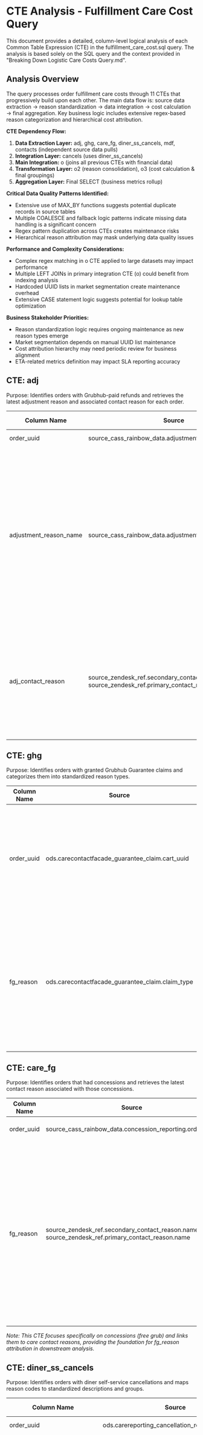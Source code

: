 # CTE Analysis - Fulfillment Care Cost Query

This document provides a detailed, column-level logical analysis of each Common Table Expression (CTE) in the fulfillment_care_cost.sql query. The analysis is based solely on the SQL query and the context provided in "Breaking Down Logistic Care Costs Query.md".

## Analysis Overview
The query processes order fulfillment care costs through 11 CTEs that progressively build upon each other. The main data flow is: source data extraction → reason standardization → data integration → cost calculation → final aggregation. Key business logic includes extensive regex-based reason categorization and hierarchical cost attribution.

**CTE Dependency Flow:**
1. **Data Extraction Layer:** adj, ghg, care_fg, diner_ss_cancels, mdf, contacts (independent source data pulls)
2. **Integration Layer:** cancels (uses diner_ss_cancels)
3. **Main Integration:** o (joins all previous CTEs with financial data)
4. **Transformation Layer:** o2 (reason consolidation), o3 (cost calculation & final groupings)
5. **Aggregation Layer:** Final SELECT (business metrics rollup)

**Critical Data Quality Patterns Identified:**
- Extensive use of MAX_BY functions suggests potential duplicate records in source tables
- Multiple COALESCE and fallback logic patterns indicate missing data handling is a significant concern
- Regex pattern duplication across CTEs creates maintenance risks
- Hierarchical reason attribution may mask underlying data quality issues

**Performance and Complexity Considerations:**
- Complex regex matching in o CTE applied to large datasets may impact performance
- Multiple LEFT JOINs in primary integration CTE (o) could benefit from indexing analysis
- Hardcoded UUID lists in market segmentation create maintenance overhead
- Extensive CASE statement logic suggests potential for lookup table optimization

**Business Stakeholder Priorities:**
- Reason standardization logic requires ongoing maintenance as new reason types emerge
- Market segmentation depends on manual UUID list maintenance
- Cost attribution hierarchy may need periodic review for business alignment
- ETA-related metrics definition may impact SLA reporting accuracy

## CTE: adj
Purpose: Identifies orders with Grubhub-paid refunds and retrieves the latest adjustment reason and associated contact reason for each order.

| Column Name | Source | Derivation Logic | Notes / Questions |
|-------------|--------|------------------|-------------------|
| order_uuid | source_cass_rainbow_data.adjustment_reporting.order_uuid | Direct selection from the source table | None |
| adjustment_reason_name | source_cass_rainbow_data.adjustment_reporting.reason | Uses MAX_BY function to get the reason corresponding to the latest adjustment_timestamp_utc for each order | Question: The use of MAX_BY suggests multiple adjustment records per order are possible. What is the frequency of multiple adjustments per order, and could this aggregation be masking important business insights about repeated adjustment patterns? |
| adj_contact_reason | source_zendesk_ref.secondary_contact_reason.name, source_zendesk_ref.primary_contact_reason.name | Uses MAX_BY with COALESCE(sr.name, pr.name) to get the contact reason corresponding to the latest adjustment_timestamp_utc, prioritizing secondary over primary | Question: What is the business rationale for prioritizing secondary contact reason over primary contact reason? Is this hierarchy documented in business requirements? |

## CTE: ghg  
Purpose: Identifies orders with granted Grubhub Guarantee claims and categorizes them into standardized reason types.

| Column Name | Source | Derivation Logic | Notes / Questions |
|-------------|--------|------------------|-------------------|
| order_uuid | ods.carecontactfacade_guarantee_claim.cart_uuid | Direct selection from source, with alias cart_uuid mapped to order_uuid | Question: Is the cart_uuid to order_uuid mapping always 1:1? Are there any scenarios where this relationship might differ? |
| fg_reason | ods.carecontactfacade_guarantee_claim.claim_type | CASE statement with MAX aggregation that maps 'SERVICE' → 'Late Delivery - GHG' and 'PRICING' → 'Price - GHG' | Question: What happens to guarantee claims with claim_type values other than 'SERVICE' or 'PRICING'? Are there other claim types in the data that should be handled? |

## CTE: care_fg
Purpose: Identifies orders that had concessions and retrieves the latest contact reason associated with those concessions.

| Column Name | Source | Derivation Logic | Notes / Questions |
|-------------|--------|------------------|-------------------|
| order_uuid | source_cass_rainbow_data.concession_reporting.order_uuid | Direct selection from the source table | None |
| fg_reason | source_zendesk_ref.secondary_contact_reason.name, source_zendesk_ref.primary_contact_reason.name | Uses MAX_BY with COALESCE(sr.name, pr.name) to get the contact reason corresponding to the latest issue_timestamp_utc | Question: This follows the same secondary-over-primary prioritization pattern as other CTEs. Is this a consistent business rule across all care interactions, and are there any scenarios where primary contact reason should take precedence? |

*Note: This CTE focuses specifically on concessions (free grub) and links them to care contact reasons, providing the foundation for fg_reason attribution in downstream analysis.*

## CTE: diner_ss_cancels
Purpose: Identifies orders with diner self-service cancellations and maps reason codes to standardized descriptions and groups.

| Column Name | Source | Derivation Logic | Notes / Questions |
|-------------|--------|------------------|-------------------|
| order_uuid | ods.carereporting_cancellation_result.order_id | Direct selection with alias order_id mapped to order_uuid | None |
| reason_code | ods.carereporting_cancellation_result.reason_code | Uses MAX aggregation to select a representative reason_code per order | Question: Why use MAX aggregation instead of latest by timestamp or most frequent reason? If multiple reason codes exist per order, what is the business justification for this selection method? |
| diner_ss_cancel_reason | ods.carereporting_cancellation_result.reason_code | CASE statement mapping: 'DINER_PAYMENT_ISSUE' → 'Payment Issues', 'DINER_CHOSE_WRONG_ADDRESS' → 'Delivery Information Incorrect', 'DINER_CHOSE_WRONG_ORDER_ITEMS' → 'Ordered By Mistake', 'DINER_DOES_NOT_WANT_LATE_ORDER' → 'Late Order', 'DINER_DOES_NOT_WANT_THE_FOOD' → 'Change of Plans' | Question: Is this the complete set of possible reason_code values in the source data? What happens to unmapped reason codes - are they set to NULL or excluded? |
| diner_ss_cancel_reason_group | ods.carereporting_cancellation_result.reason_code | CASE statement mapping reason codes to two groups: 'Diner Issues' (payment, wrong address, wrong items, change of plans) and 'Logistics Issues' (late order only) | Question: The mapping classifies most cancellations as 'Diner Issues' except lateness. How does this align with the overall fulfillment cost attribution framework used elsewhere in the query? |

## CTE: cancels
Purpose: Identifies cancelled orders and consolidates cancellation information from multiple sources including self-service cancellations.

| Column Name | Source | Derivation Logic | Notes / Questions |
|-------------|--------|------------------|-------------------|
| order_uuid | integrated_order.order_cancellation_fact.order_uuid | Direct selection from the primary source table | None |
| order_status_cancel_ind | integrated_order.order_cancellation_fact.order_status_cancel_ind | Direct selection from the source table | Question: What does this indicator represent specifically? How does it differ from the existence of a record in the cancellation fact table? |
| cancel_group | integrated_ref.cancellation_reason_map.cancel_group, diner_ss_cancels.diner_ss_cancel_reason_group | Complex CASE logic that prioritizes diner self-service reasons when main cancel_group is 'Not Mapped', includes hardcoded logic for restaurant transmission issues | Question: The hardcoded pattern '%restaurant did%nt receive%' seems very specific. Is this documented business logic or ad-hoc fix? Can this pattern matching be clarified? |
| cancel_reason_name | integrated_ref.cancellation_reason_map.cancel_reason_name, diner_ss_cancels.diner_ss_cancel_reason | Similar CASE logic as cancel_group, with fallback to diner self-service reasons and hardcoded restaurant transmission case | Question: Same concern about the hardcoded restaurant pattern. Is there a comprehensive mapping of all possible cancellation scenarios? |
| cancel_pcr | source_zendesk_ref.primary_contact_reason.name | Direct selection from primary contact reason reference table | None |
| cancel_scr | source_zendesk_ref.secondary_contact_reason.name | Direct selection from secondary contact reason reference table | None |
| cancel_time_utc | integrated_order.order_cancellation_fact.cancellation_time_utc, integrated_core.ticket_fact.created_time | Uses COALESCE to prefer cancellation_time_utc, falling back to ticket created_time | Question: Under what circumstances would cancellation_time_utc be null but created_time be available? What does this fallback represent? |
| cancel_contact_reason | source_zendesk_ref.secondary_contact_reason.name, source_zendesk_ref.primary_contact_reason.name | Uses COALESCE to prefer secondary over primary contact reason | Consistent with pattern seen in other CTEs |

## CTE: mdf
Purpose: Retrieves comprehensive delivery and operational data for Grubhub-managed deliveries with derived analytical fields.

| Column Name | Source | Derivation Logic | Notes / Questions |
|-------------|--------|------------------|-------------------|
| order_uuid | integrated_delivery.managed_delivery_fact_v2.order_uuid | Direct selection from the source table | None |
| region_uuid | integrated_delivery.managed_delivery_fact_v2.region_uuid | Direct selection from the source table | None |
| region_name | integrated_delivery.managed_delivery_fact_v2.region_name | Direct selection from the source table | None |
| mealtime | integrated_delivery.managed_delivery_fact_v2.mealtime | Direct selection from the source table | None |
| delivery_eta_type | integrated_delivery.managed_delivery_fact_v2.delivery_eta_type | Direct selection from the source table | Question: What are the possible values for delivery_eta_type and what do they represent? |
| CA_Market | integrated_delivery.managed_delivery_fact_v2.region_name | CASE statement that returns 'CA' if region_name starts with 'CA%', otherwise 'xCA' | Question: Is the 'CA%' pattern reliable for identifying California markets? Are there any edge cases? |
| NYC_Market | integrated_delivery.managed_delivery_fact_v2.region_uuid | CASE statement with hardcoded list of 17 specific region UUIDs that map to 'DCWP', otherwise 'xDCWP' | Question: This hardcoded UUID list creates maintenance overhead and potential data inconsistency. Is there a reference table or more maintainable approach for identifying DCWP markets? Additionally, what is the business impact if new regions are added to this market segment but the query isn't updated? |
| bundle_ind | integrated_delivery.managed_delivery_fact_v2.bundle_type | Boolean logic checking if bundle_type IS NOT NULL | Question: What constitutes a bundle and what are the possible bundle_type values? |
| future | integrated_delivery.managed_delivery_fact_v2.future_order_ind | Boolean conversion with explicit TRUE/FALSE casting | None |
| start_of_week | integrated_delivery.managed_delivery_fact_v2.dropoff_complete_time_local, eta_at_order_placement_time_local, order_created_time_local | Complex DATE and DATE_TRUNC logic using COALESCE with fallback hierarchy | Question: Why this specific fallback hierarchy? What's the business significance of using eta_at_order_placement_time_local as middle priority? |
| date2 | integrated_delivery.managed_delivery_fact_v2.dropoff_complete_time_local, eta_at_order_placement_time_local, order_created_time_local | DATE function applied to the same COALESCE hierarchy as start_of_week | [Interpretation] This appears to be the primary analytical date for the order |
| week | integrated_delivery.managed_delivery_fact_v2.dropoff_complete_time_local, eta_at_order_placement_time_local, order_created_time_local | WEEK function applied to the COALESCE hierarchy | None |
| month | integrated_delivery.managed_delivery_fact_v2.dropoff_complete_time_local, eta_at_order_placement_time_local, order_created_time_local | MONTH function applied to the COALESCE hierarchy | None |
| deliverytime_utc | integrated_delivery.managed_delivery_fact_v2.dropoff_complete_time_utc, eta_at_order_placement_time_utc, order_created_time_utc | COALESCE hierarchy similar to date fields but in UTC | None |
| dayofweek | integrated_delivery.managed_delivery_fact_v2.dropoff_complete_time_local, eta_at_order_placement_time_local, order_created_time_local | FORMAT_DATETIME with 'E' format applied to COALESCE hierarchy | None |
| datetime_local | integrated_delivery.managed_delivery_fact_v2.dropoff_complete_time_local, eta_at_order_placement_time_local, order_created_time_local | Direct COALESCE hierarchy without additional transformation | None |
| diner_ty_eta | integrated_delivery.managed_delivery_fact_v2 (multiple timestamp fields) | Complex calculation: DATE_DIFF('second', IF(future_order_ind IS NULL OR FALSE, order_created_time_utc, delivery_created_time_utc), lower_bound_eta_at_order_placement_time_utc) / 60.0 - calculates time difference in minutes between order/delivery creation and ETA lower bound | Question: The acronym "diner_ty_eta" is unclear - does "ty" stand for "thank you" or something else? More importantly, this calculation has different behavior for future vs immediate orders - are both use cases documented, and what are the business implications of using different baseline timestamps? |
| dropoff_complete_time_utc | integrated_delivery.managed_delivery_fact_v2.dropoff_complete_time_utc | Direct selection from the source table | None |
| ghd_eta_utc | integrated_delivery.managed_delivery_fact_v2.eta_at_order_placement_time_utc | Adds 10 minutes to eta_at_order_placement_time_utc | Question: Why exactly 10 minutes? Is this a standard buffer time for GHD deliveries? |
| ghd_late_ind | integrated_delivery.managed_delivery_fact_v2.eta_at_order_placement_time_utc, dropoff_complete_time_utc | CASE statement checking if actual delivery time exceeds estimated time (plus 10 minute buffer) | [Interpretation] This is the primary lateness indicator for GHD orders |
| cancel_ind | integrated_delivery.managed_delivery_fact_v2.cancelled_time_local | Boolean check if cancelled_time_local IS NOT NULL | None |
| cancel_mins | integrated_delivery.managed_delivery_fact_v2.cancelled_time_local, click_start_time_local | DATE_DIFF in minutes between click_start_time_local and cancelled_time_local, only when cancelled | Question: What does click_start_time_local represent? Is this when the customer started the ordering process? |

## CTE: contacts
Purpose: Identifies orders with worked care contacts and retrieves the latest contact information and total contact counts.

| Column Name | Source | Derivation Logic | Notes / Questions |
|-------------|--------|------------------|-------------------|
| order_uuid | integrated_core.ticket_fact.order_uuid | Direct selection from the source table | None |
| latest_ticket_id | integrated_core.ticket_fact.ticket_id | Uses MAX_BY to get ticket_id corresponding to the latest created_time | None |
| latest_contact_reason | source_zendesk_ref.secondary_contact_reason.name, source_zendesk_ref.primary_contact_reason.name | Uses MAX_BY with COALESCE(sr.name, pr.name) to get contact reason corresponding to latest created_time | Consistent with pattern in other CTEs - secondary reason prioritized |
| contacts | integrated_core.ticket_fact.ticket_id | COUNT of ticket_id records for each order_uuid | Represents total number of care contacts for the order |

*Note: This CTE specifically filters for cpo_contact_indicator = 1, focusing only on "worked" contacts where care agents were involved, excluding automated contacts that don't have associated ticket costs.*

## CTE: o
Purpose: Integrates operational and financial data, standardizes issue reasons, and calculates specific costs for comprehensive order analysis.

| Column Name | Source | Derivation Logic | Notes / Questions |
|-------------|--------|------------------|-------------------|
| date1 | integrated_order.order_contribution_profit_fact.delivery_time_ct | DATE function applied to delivery_time_ct | None |
| region_uuid | mdf.region_uuid | Direct selection from mdf CTE | None |
| region_name | mdf.region_name | Direct selection from mdf CTE | None |
| CA_Market | mdf.CA_Market | Direct selection from mdf CTE | None |
| NYC_Market | mdf.NYC_Market | Direct selection from mdf CTE | None |
| diner_ty_eta | mdf.diner_ty_eta | Direct selection from mdf CTE | None |
| delivery_eta_type | mdf.delivery_eta_type | Direct selection from mdf CTE | None |
| mealtime | mdf.mealtime | Direct selection from mdf CTE | None |
| month | mdf.month | Direct selection from mdf CTE | None |
| start_of_week | mdf.start_of_week | Direct selection from mdf CTE | None |
| week | mdf.week | Direct selection from mdf CTE | None |
| date2 | mdf.date2 | Direct selection from mdf CTE | None |
| deliverytime_utc | mdf.deliverytime_utc | Direct selection from mdf CTE | None |
| dayofweek | mdf.dayofweek | Direct selection from mdf CTE | None |
| datetime_local | mdf.datetime_local | Direct selection from mdf CTE | None |
| time_local | mdf.datetime_local | CAST with CONCAT to extract HOUR and MINUTE as TIME format | [Interpretation] Converts datetime to time-only format for analytical purposes |
| ghd_ind | integrated_order.order_contribution_profit_fact.managed_delivery_ind | IF statement converting boolean to 'ghd'/'non-ghd' text values | None |
| order_uuid | integrated_order.order_contribution_profit_fact.order_uuid | Direct selection from the source table | None |
| cp_diner_adj | integrated_order.order_contribution_profit_fact.cp_diner_adj | Direct selection from the source table | None |
| cancel_ind | mdf.cancel_ind | Direct selection from mdf CTE | None |
| cancel_mins | mdf.cancel_mins | Direct selection from mdf CTE | None |
| order_status_cancel_ind | cancels.order_status_cancel_ind | Uses COALESCE to default to FALSE if null | None |
| cancel_fact_ind | cancels.order_uuid | IF statement checking if cancels.order_uuid IS NOT NULL | Boolean indicator of whether order appears in cancellation fact |
| cancel_group | cancels.cancel_group | Direct selection from cancels CTE | None |
| cancel_reason_name | cancels.cancel_reason_name | Direct selection from cancels CTE | None |
| cancel_contact_reason | cancels.cancel_contact_reason | Direct selection from cancels CTE | None |
| ghd_late_ind | mdf.ghd_late_ind | Uses COALESCE to default to 0 if null | None |
| ghd_late_ind_incl_cancel_time | mdf.ghd_late_ind, cancels.cancel_time_utc, mdf.ghd_eta_utc, mdf.dropoff_complete_time_utc | Complex CASE statement: when ghd_late_ind = 1 then 1; when cancel_time_utc > ghd_eta_utc AND dropoff_complete_time_utc IS NULL then 1; else 0 - extends lateness definition to include cancellations that occur after ETA when no delivery completion exists | Question: This business rule significantly expands the definition of "lateness" to include post-ETA cancellations. How does this align with customer experience metrics and SLA definitions? Should cancelled orders be treated equivalently to late deliveries in performance reporting? |
| adjustment_reason_name | adj.adjustment_reason_name, adj.adj_contact_reason, cancels.cancel_contact_reason | Extensive CASE statement with REGEXP_LIKE patterns that standardizes various reason texts into consistent categories: 'food temperature', 'incorrect order', 'food damaged', 'missing item', 'item removed from order', 'late order', 'order or menu issue', 'out of item', 'missed delivery', plus special handling for generic 'refund due to' patterns | Question: This standardization logic contains numerous hardcoded regex patterns (e.g., 'food temp\|cold\|quality_temp\|temperature'). Is there a centralized reference document for all these patterns? How are new reason types or pattern variations handled when they appear in production data? |
| adj_contact_reason | adj.adj_contact_reason | Direct selection from adj CTE | None |
| driver_pay_per_order | integrated_order.order_contribution_profit_fact.driver_pay_per_order | Direct selection from the source table | None |
| tip | integrated_order.order_contribution_profit_fact.tip | Direct selection from the source table | None |
| bundle_ind | mdf.bundle_ind | Direct selection from mdf CTE | None |
| fg_reason | ghg.fg_reason, care_fg.fg_reason, integrated_order.order_contribution_profit_fact.cp_care_concession_awarded_amount | Complex CASE statement that only processes when cp_care_concession_awarded_amount ≠ 0, then applies identical REGEXP_LIKE patterns as adjustment_reason_name to standardize fg_reason values | Question: The regex standardization patterns are duplicated from the adjustment_reason_name logic. Should these be consolidated into a shared function or reference table to maintain consistency and reduce maintenance overhead? |
| care_cost_reason | csv_sandbox.care_cost_reasons.care_cost_reason | Direct selection joined on contacts.latest_contact_reason = ccr.scr (secondary contact reason) | Question: The join is specifically on secondary contact reason (scr), but earlier CTEs prioritize secondary over primary reasons. Is there a corresponding lookup for primary contact reasons, and what percentage of contacts would be excluded due to this specific join condition? |
| care_cost_group | csv_sandbox.care_cost_reasons.care_cost_group | Uses COALESCE to default to 'not grouped' if null | None |
| cp_care_concession_awarded_amount | integrated_order.order_contribution_profit_fact.cp_care_concession_awarded_amount | Direct selection from the source table | None |
| cp_grub_care_refund | integrated_order.order_contribution_profit_fact.cp_grub_care_refund | Direct selection from the source table | None |
| cp_redelivery_cost | integrated_order.order_contribution_profit_fact.cp_redelivery_cost | Direct selection from the source table | None |
| cp_care_ticket_cost | integrated_order.order_contribution_profit_fact (multiple ticket cost fields) | Sum of cp_diner_care_tickets + cp_driver_care_tickets + cp_restaurant_care_tickets + cp_gh_internal_care_tickets | None |

*Note: This CTE consolidates order-level data from multiple sources and applies critical business logic including GHD filtering (managed_delivery_ind = TRUE), extensive reason standardization via regex patterns, and cost component derivation. It serves as the foundation for all downstream cost calculations and represents the most complex transformation step in the query.*

## CTE: o2
Purpose: Creates a consolidated reason field by prioritizing cancellation reasons over adjustment reasons.

| Column Name | Source | Derivation Logic | Notes / Questions |
|-------------|--------|------------------|-------------------|
| adjustment_and_cancel_reason_combined | o.cancel_reason_name, o.adjustment_reason_name | CASE statement with specific logic: when cancel_reason_name = 'Not Mapped' then adjustment_reason_name; when cancel_reason_name IS NULL then adjustment_reason_name; else LOWER(cancel_reason_name) | Question: Why is the 'Not Mapped' literal value treated equivalently to NULL? Is 'Not Mapped' a standard placeholder value in the cancellation reason data, and what are the data quality implications of this fallback logic? |

*Note: This CTE serves as a pass-through layer with minimal transformation, focusing solely on reason consolidation. All other columns (dates, costs, indicators, etc.) are passed through unchanged, suggesting this step is primarily for simplifying downstream logic.*

## CTE: o3
Purpose: Calculates total care cost and derives final analytical reason groups for aggregation.

| Column Name | Source | Derivation Logic | Notes / Questions |
|-------------|--------|------------------|-------------------|
| total_care_cost | o2 (multiple cost fields) | Sum of cp_care_concession_awarded_amount + cp_care_ticket_cost + cp_diner_adj + IF(cp_redelivery_cost IS NULL, 0, cp_redelivery_cost) + IF(cp_grub_care_refund IS NULL, 0.00, cp_grub_care_refund) | This is the primary metric calculated by the query |
| cp_redelivery_cost | o2.cp_redelivery_cost | IF statement converting null to 0 | Ensures null values don't break the total_care_cost calculation |
| adjustment_group | o2.cancel_group, integrated_ref.cancellation_reason_map.cancel_group, o2.adjustment_and_cancel_reason_combined | CASE statement: when o2.cancel_group IS NOT NULL AND ≠ 'Other' then crm.cancel_group; else applies REGEXP_LIKE patterns to categorize into 'Logistics Issues' (missed delivery, late, damaged, food temp), 'Restaurant Issues' (missing items, incorrect orders, quality issues), 'Diner Issues' (diner error, change of plans), with fallback to COALESCE(crm.cancel_group, 'not grouped') | Question: This pattern matching logic is replicated from the o CTE with slight variations. Should there be a standardized function or lookup table for these categorization rules? Also, when does cancel_group equal 'Other' and how should those cases be handled? |
| fg_group | o2.cancel_group, integrated_ref.cancellation_reason_map.cancel_group, o2.fg_reason | Identical CASE logic as adjustment_group but applied to fg_reason instead of adjustment_and_cancel_reason_combined | Question: The exact same categorization logic is duplicated here. This suggests these rules are business-critical - should they be centralized to ensure consistency across all reason categorizations? |
| fg_reason | o2.cp_care_concession_awarded_amount, o2.fg_reason, o2.adjustment_and_cancel_reason_combined | CASE statement: when cp_care_concession_awarded_amount < 0 AND fg_reason IS NULL then adjustment_and_cancel_reason_combined; else fg_reason | Question: What business scenario does a negative concession amount represent? Is this a refund that should be linked to the primary order issue reason, and why only when fg_reason is specifically NULL? |

*Note: This CTE performs the final cost calculation with the primary business metric (total_care_cost) and applies the ultimate reason categorization logic. The results from this CTE directly feed into the final aggregation layer, making it critical for ensuring accurate cost attribution and reason grouping.*

## Final SELECT
Purpose: Aggregates order-level data into summarized metrics grouped by key analytical dimensions.

| Column Name | Source | Derivation Logic | Notes / Questions |
|-------------|--------|------------------|-------------------|
| cany_ind | o3.CA_Market, o3.NYC_Market | CASE statement that prioritizes CA_Market='CA', then NYC_Market='DCWP', otherwise 'ROM' | [Interpretation] Creates market segments: California, DC/Washington/Philadelphia, Rest of Markets |
| care_cost_reason_group | o3.total_care_cost, o3.adjustment_group, o3.fg_group, o3.care_cost_group | Hierarchical CASE statement starting with zero cost check, then adjustment_group, fg_group, and finally care_cost_group | Question: This hierarchy seems important for business attribution. Is this priority order documented in business requirements? |
| eta_care_reasons | o3.adjustment_and_cancel_reason_combined, o3.fg_reason, o3.care_cost_reason | CASE statement using IN clause to check for specific ETA-related values: 'order eta update', 'delivery estimate confirmation', 'diner requested cancel - order too late', 'late delivery', 'late order' (with some duplicate entries in the list) | Question: The hardcoded list contains duplicate values ('delivery estimate confirmation' appears 3 times). Is this intentional for emphasis or should it be cleaned up? Also, what is the business definition that distinguishes ETA issues from other logistics issues? |
| orders | o3.order_uuid | COUNT of all order records | Standard row count |
| distinct_order_uuid | o3.order_uuid | COUNT(DISTINCT order_uuid) | Check for potential duplication in the dataset |
| total_care_cost | o3.total_care_cost | SUM of total_care_cost | Primary aggregated metric |
| ghd_orders | o3.ghd_ind | SUM with IF condition counting records where ghd_ind = 'ghd' | Count of Grubhub-delivered orders |
| orders_with_care_cost | o3.cp_diner_adj, o3.cp_care_concession_awarded_amount, o3.cp_care_ticket_cost | SUM with IF condition counting records where (cp_diner_adj + cp_care_concession_awarded_amount + cp_care_ticket_cost) < 0 | Question: This metric excludes cp_redelivery_cost and cp_grub_care_refund from the total_care_cost calculation used elsewhere in the query. What is the business rationale for using a subset of cost components here? Are redelivery and refund costs not considered "care costs" for this particular metric? |
| cancels_osmf_definition | o3.order_status_cancel_ind, o3.order_uuid | COUNT with CASE condition counting records where order_status_cancel_ind = TRUE | Question: The "osmf_definition" suffix is unclear - does this refer to a specific system or methodology? How does this cancellation count differ from other cancellation indicators used throughout the query (cancel_ind, cancel_fact_ind), and when should each be used? |

## Summary of Key Findings and Recommendations

**Immediate Business Attention Required:**
1. **Reason Standardization Maintenance:** The extensive regex pattern logic in CTEs o and o3 requires centralized management to prevent inconsistencies as new reason types emerge
2. **Market Segmentation Brittleness:** Hardcoded UUID lists for NYC_Market need migration to reference table approach
3. **Data Quality Monitoring:** Multiple MAX_BY functions suggest potential duplicate records in source systems requiring investigation

**Business Logic Clarifications Needed:**
1. **Secondary vs Primary Contact Reason Prioritization:** Consistent pattern across CTEs but business rationale unclear
2. **ETA-Related Metrics Definition:** Expanded lateness definition including post-ETA cancellations needs SLA alignment review
3. **Cost Component Variations:** Different cost component combinations used in various metrics need business justification

**Technical Optimization Opportunities:**
1. **Performance:** Complex regex matching and multiple joins may benefit from indexing analysis
2. **Maintainability:** Lookup tables could replace CASE statement logic for reason categorization
3. **Consistency:** Duplicate logic patterns should be consolidated into shared functions or reference tables

**Data Completeness Considerations:**
- Extensive COALESCE and fallback logic indicates significant missing data patterns
- Impact of NULL handling choices on business metrics needs validation
- Cross-CTE data flow dependencies require monitoring for data quality issues
